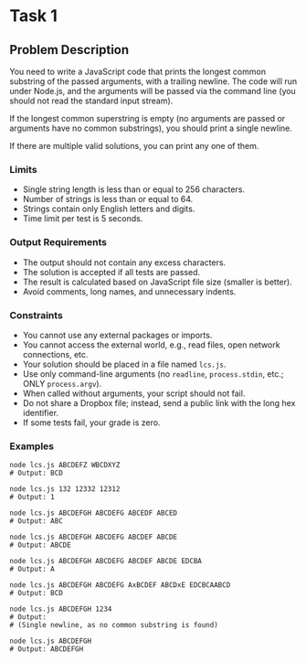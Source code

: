 # Task 1

## Problem Description

You need to write a JavaScript code that prints the longest common substring of the passed arguments, with a trailing newline. The code will run under Node.js, and the arguments will be passed via the command line (you should not read the standard input stream).

If the longest common superstring is empty (no arguments are passed or arguments have no common substrings), you should print a single newline.

If there are multiple valid solutions, you can print any one of them.

### Limits

- Single string length is less than or equal to 256 characters.
- Number of strings is less than or equal to 64.
- Strings contain only English letters and digits.
- Time limit per test is 5 seconds.

### Output Requirements

- The output should not contain any excess characters.
- The solution is accepted if all tests are passed.
- The result is calculated based on JavaScript file size (smaller is better).
- Avoid comments, long names, and unnecessary indents.

### Constraints

- You cannot use any external packages or imports.
- You cannot access the external world, e.g., read files, open network connections, etc.
- Your solution should be placed in a file named `lcs.js`.
- Use only command-line arguments (no `readline`, `process.stdin`, etc.; ONLY `process.argv`).
- When called without arguments, your script should not fail.
- Do not share a Dropbox file; instead, send a public link with the long hex identifier.
- If some tests fail, your grade is zero.

### Examples

```shell
node lcs.js ABCDEFZ WBCDXYZ
# Output: BCD

node lcs.js 132 12332 12312
# Output: 1

node lcs.js ABCDEFGH ABCDEFG ABCEDF ABCED
# Output: ABC

node lcs.js ABCDEFGH ABCDEFG ABCDEF ABCDE
# Output: ABCDE

node lcs.js ABCDEFGH ABCDEFG ABCDEF ABCDE EDCBA
# Output: A

node lcs.js ABCDEFGH ABCDEFG AxBCDEF ABCDxE EDCBCAABCD
# Output: BCD

node lcs.js ABCDEFGH 1234
# Output: 
# (Single newline, as no common substring is found)

node lcs.js ABCDEFGH
# Output: ABCDEFGH
